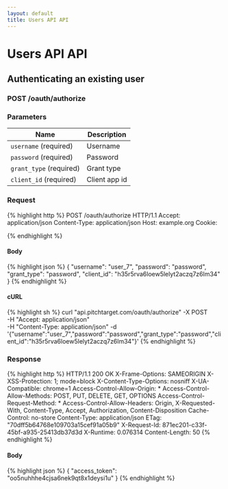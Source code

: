 ```yaml
---
layout: default
title: Users API API
---
```


# Users API API

## Authenticating an existing user

### POST /oauth/authorize


### Parameters

Name | Description |
-----|-------------|
`username` (required) | Username |
`password` (required) | Password |
`grant_type` (required) | Grant type |
`client_id` (required) | Client app id |

### Request

{% highlight http %}
POST /oauth/authorize HTTP/1.1
Accept: application/json
Content-Type: application/json
Host: example.org
Cookie: 

{% endhighlight %}

#### Body

{% highlight json %}
{
  "username": "user_7",
  "password": "password",
  "grant_type": "password",
  "client_id": "h35r5rva6loew5lelyt2aczq7z6lm34"
}
{% endhighlight %}

#### cURL

{% highlight sh %}
curl "api.pitchtarget.com/oauth/authorize" -X POST \
	-H "Accept: application/json" \
	-H "Content-Type: application/json" -d '{"username":"user_7","password":"password","grant_type":"password","client_id":"h35r5rva6loew5lelyt2aczq7z6lm34"}'
{% endhighlight %}

### Response

{% highlight http %}
HTTP/1.1 200 OK
X-Frame-Options: SAMEORIGIN
X-XSS-Protection: 1; mode=block
X-Content-Type-Options: nosniff
X-UA-Compatible: chrome=1
Access-Control-Allow-Origin: *
Access-Control-Allow-Methods: POST, PUT, DELETE, GET, OPTIONS
Access-Control-Request-Method: *
Access-Control-Allow-Headers: Origin, X-Requested-With, Content-Type, Accept, Authorization, Content-Disposition
Cache-Control: no-store
Content-Type: application/json
ETag: "70dff5b64768e109703a15cef91a05b9"
X-Request-Id: 871ec201-c33f-45bf-a935-25413db37d3d
X-Runtime: 0.076314
Content-Length: 50
{% endhighlight %}

#### Body

{% highlight json %}
{
  "access_token": "oo5nuhhhe4cjsa6nek9qt8x1deysi1u"
}
{% endhighlight %}

